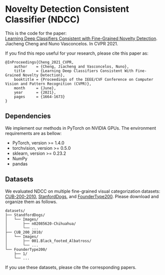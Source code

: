 # Novelty Detection Consistent Classifier (NDCC)
This is the code for the paper: \
[Learning Deep Classifiers Consistent with Fine-Grained Novelty Detection](https://openaccess.thecvf.com/content/CVPR2021/html/Cheng_Learning_Deep_Classifiers_Consistent_With_Fine-Grained_Novelty_Detection_CVPR_2021_paper.html). \
Jiacheng Cheng and Nuno Vasconcelos. In CVPR 2021.

If you find this repo useful for your research, please cite this paper as: 
```
@InProceedings{Cheng_2021_CVPR,
    author    = {Cheng, Jiacheng and Vasconcelos, Nuno},
    title     = {Learning Deep Classifiers Consistent With Fine-Grained Novelty Detection},
    booktitle = {Proceedings of the IEEE/CVF Conference on Computer Vision and Pattern Recognition (CVPR)},
    month     = {June},
    year      = {2021},
    pages     = {1664-1673}
}
```

## Dependencies
We implement our methods in PyTorch on NVIDIA GPUs. The environment requirements are as bellow:
- PyTorch, version >= 1.4.0
- torchvision, version >= 0.5.0
- sklearn, version >= 0.23.2
- NumPy
- pandas


## Datasets
We evaluated NDCC on multiple fine-grained visual categorization datasets: [CUB-200-2010](http://www.vision.caltech.edu/visipedia/CUB-200.html), [StanfordDogs](http://vision.stanford.edu/aditya86/ImageNetDogs/), and [FounderType200](https://www.icst.pku.edu.cn/zlian/representa/cv017/index.htm). Please download and organize them as follows.
```
datasets/
├── StandfordDogs/
│   └── Images/
│       ├── n02085620-Chihuahua/
│       └── ...
├── CUB_200_2010/
│   └── Images/
│       ├── 001.Black_footed_Albatross/
│       └── ...
└── FounderType200/
    ├── 1/
    └── ...
```
If you use these datasets, please cite the corresponding papers.